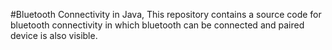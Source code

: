 #Bluetooth Connectivity in Java, This repository contains a source code for bluetooth connectivity in which bluetooth can be connected and paired device is also visible.
